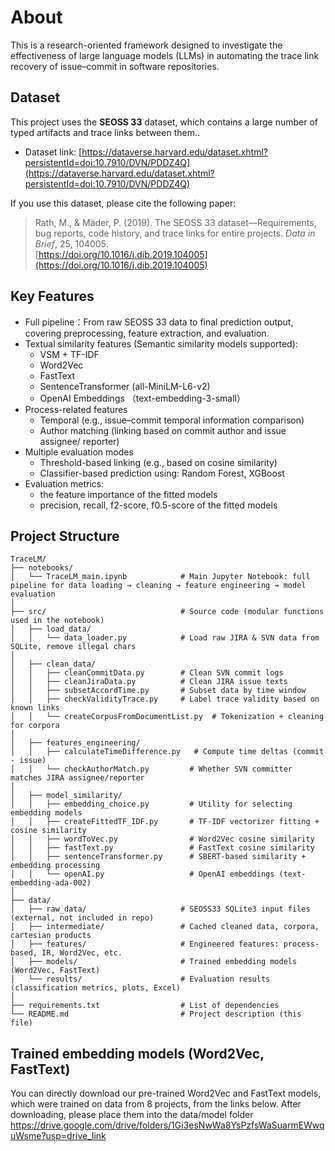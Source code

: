 # About
This is a research-oriented framework designed to investigate the effectiveness of large language models (LLMs) in automating the trace link recovery of issue–commit in software repositories.
## Dataset

This project uses the **SEOSS 33** dataset, which contains a large number of typed artifacts and trace links between them..

- Dataset link: [https://dataverse.harvard.edu/dataset.xhtml?persistentId=doi:10.7910/DVN/PDDZ4Q](https://dataverse.harvard.edu/dataset.xhtml?persistentId=doi:10.7910/DVN/PDDZ4Q)

If you use this dataset, please cite the following paper:

> Rath, M., & Mäder, P. (2019). The SEOSS 33 dataset—Requirements, bug reports, code history, and trace links for entire projects. *Data in Brief*, 25, 104005.  
> [https://doi.org/10.1016/j.dib.2019.104005](https://doi.org/10.1016/j.dib.2019.104005)

## Key Features
- Full pipeline：From raw SEOSS 33 data to final prediction output, covering preprocessing, feature extraction, and evaluation.
- Textual similarity features (Semantic similarity models supported):
  - VSM + TF-IDF 
  - Word2Vec
  - FastText
  - SentenceTransformer (all-MiniLM-L6-v2)
  - OpenAI Embeddings （text-embedding-3-small）
- Process-related features
  - Temporal (e.g., issue–commit temporal information comparison)
  - Author matching (linking based on commit author and issue assignee/ reporter)
- Multiple evaluation modes
  - Threshold-based linking (e.g., based on cosine similarity)
  - Classifier-based prediction using: Random Forest, XGBoost
- Evaluation metrics:
  - the feature importance of the fitted models
  - precision, recall, f2-score, f0.5-score of the fitted models  

## Project Structure
```text
TraceLM/
├── notebooks/
│   └── TraceLM_main.ipynb            # Main Jupyter Notebook: full pipeline for data loading → cleaning → feature engineering → model evaluation
│
├── src/                              # Source code (modular functions used in the notebook)
│   ├── load_data/
│   │   └── data_loader.py            # Load raw JIRA & SVN data from SQLite, remove illegal chars
│
│   ├── clean_data/
│   │   ├── cleanCommitData.py        # Clean SVN commit logs
│   │   ├── cleanJiraData.py          # Clean JIRA issue texts
│   │   ├── subsetAccordTime.py       # Subset data by time window
│   │   ├── checkValidityTrace.py     # Label trace validity based on known links
│   │   └── createCorpusFromDocumentList.py  # Tokenization + cleaning for corpora
│
│   ├── features_engineering/
│   │   ├── calculateTimeDifference.py   # Compute time deltas (commit - issue)
│   │   └── checkAuthorMatch.py         # Whether SVN committer matches JIRA assignee/reporter
│
│   ├── model_similarity/
│   │   ├── embedding_choice.py         # Utility for selecting embedding models
│   │   ├── createFittedTF_IDF.py       # TF-IDF vectorizer fitting + cosine similarity
│   │   ├── wordToVec.py                # Word2Vec cosine similarity
│   │   ├── fastText.py                 # FastText cosine similarity
│   │   ├── sentenceTransformer.py      # SBERT-based similarity + embedding processing
│   │   └── openAI.py                   # OpenAI embeddings (text-embedding-ada-002)
│
├── data/
│   ├── raw_data/                     # SEOSS33 SQLite3 input files (external, not included in repo)
│   ├── intermediate/                 # Cached cleaned data, corpora, cartesian products
│   ├── features/                     # Engineered features: process-based, IR, Word2Vec, etc.
│   ├── models/                       # Trained embedding models (Word2Vec, FastText)
│   └── results/                      # Evaluation results (classification metrics, plots, Excel)
│
├── requirements.txt                  # List of dependencies
└── README.md                         # Project description (this file)
```
##  Trained embedding models (Word2Vec, FastText)
You can directly download our pre-trained Word2Vec and FastText models, which were trained on data from 8 projects, from the links below. After downloading, please place them into the data/model folder
https://drive.google.com/drive/folders/1Gi3esNwWa8YsPzfsWaSuarmEWwquWsme?usp=drive_link
